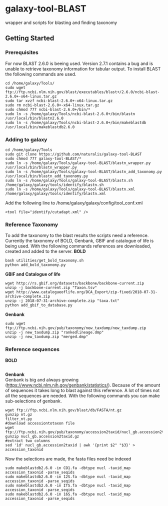 # galaxy-tool-BLAST
wrapper and scripts for blasting and finding taxonomy
## Getting Started
### Prerequisites
For now BLAST 2.6.0 is beeing used. Version 2.7.1 contains a bug and is unable to retrieve taxonomy information for tabular output.
To install BLAST the following commands are used.
```
cd /home/galaxy/Tools/
sudo wget ftp://ftp.ncbi.nlm.nih.gov/blast/executables/blast+/2.6.0/ncbi-blast-2.6.0+-x64-linux.tar.gz
sudo tar xvzf ncbi-blast-2.6.0+-x64-linux.tar.gz
sudo rm ncbi-blast-2.6.0+-x64-linux.tar.gz
sudo chmod 777 ncbi-blast-2.6.0+/bin/*
sudo ln -s /home/galaxy/Tools/ncbi-blast-2.6.0+/bin/blastn /usr/local/bin/blastn2.6.0
sudo ln -s /home/galaxy/Tools/ncbi-blast-2.6.0+/bin/makeblastdb /usr/local/bin/makeblastdb2.6.0
```
### Adding to galaxy<br />
```
cd /home/galaxy/Tools
sudo git clone https://github.com/naturalis/galaxy-tool-BLAST
sudo chmod 777 galaxy-tool-BLAST/*
sudo ln -s /home/galaxy/Tools/galaxy-tool-BLAST/blastn_wrapper.py /usr/local/bin/blastn_wrapper.py
sudo ln -s /home/galaxy/Tools/galaxy-tool-BLAST/blastn_add_taxonomy.py /usr/local/bin/blastn_add_taxonomy.py
sudo ln -s /home/galaxy/Tools/galaxy-tool-BLAST/blastn.sh /home/galaxy/galaxy/tools/identify/blastn.sh
sudo ln -s /home/galaxy/Tools/galaxy-tool-BLAST/blastn.xml /home/galaxy/galaxy/tools/identify/blastn.xml
```
Add the following line to /home/galaxy/galaxy/config/tool_conf.xml
```
<tool file="identify/cutadapt.xml" />
```
### Reference Taxonomy
To add the taxonomy to the blast results the scripts need a reference. Currently the taxonomy of BOLD, Genbank, GBIF and catalogue of life is being used. 
With the following commands references are downloaded, created and added to the server.
**BOLD**<br />
```
bash utilities/get_bold_taxonomy.sh
python add_bold_taxonomy.py
```
**GBIF and Catalogue of life**<br />
```
wget http://rs.gbif.org/datasets/backbone/backbone-current.zip
unzip -j backbone-current.zip "Taxon.tsv"
wget http://www.catalogueoflife.org/DCA_Export/zip-fixed/2018-07-31-archive-complete.zip
unzip -j 2018-07-31-archive-complete.zip "taxa.txt"
python add_gbif_to_database.py
```
**Genbank**<br />
```
sudo wget ftp://ftp.ncbi.nih.gov/pub/taxonomy/new_taxdump/new_taxdump.zip
unzip -j new_taxdump.zip "rankedlineage.dmp"
unzip -j new_taxdump.zip "merged.dmp"
```
### Reference sequences
**BOLD**<br />
```

```
**Genbank**<br />
Genbank is big and always growing (https://www.ncbi.nlm.nih.gov/genbank/statistics/). Because of the amount of sequences it takes long to blast against this reference. A lot of times not all the sequences are needed. With the following commands you can make sub-selections of genbank.
```
wget ftp://ftp.ncbi.nlm.nih.gov/blast/db/FASTA/nt.gz
gunzip nt.gz
filter_nt.py
#download accessiontotaxon file
wget ftp://ftp.ncbi.nih.gov/pub/taxonomy/accession2taxid/nucl_gb.accession2taxid.gz
gunzip nucl_gb.accession2taxid.gz
#extract two columns
sed '1d' nucl_gb.accession2taxid | awk '{print $2" "$3}' > accession_taxonid
```
Now the selections are made, the fasta files need be indexed<br />
```
sudo makeblastdb2.6.0 -in CO1.fa -dbtype nucl -taxid_map accession_taxonid -parse_seqids
sudo makeblastdb2.6.0 -in 12S.fa -dbtype nucl -taxid_map accession_taxonid -parse_seqids
sudo makeblastdb2.6.0 -in ITS.fa -dbtype nucl -taxid_map accession_taxonid -parse_seqids
sudo makeblastdb2.6.0 -in 16S.fa -dbtype nucl -taxid_map accession_taxonid -parse_seqids
```


